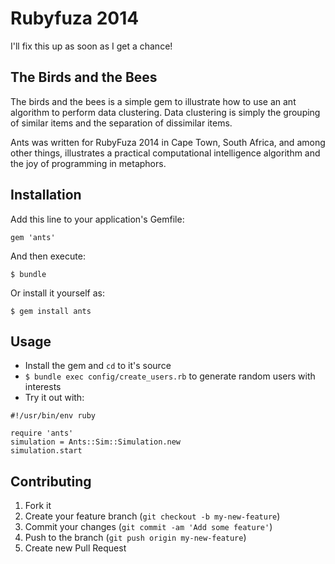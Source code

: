 # Rubyfuza 2014

I'll fix this up as soon as I get a chance!

## The Birds and the Bees

The birds and the bees is a simple gem to illustrate how to use an ant algorithm to perform data clustering.
Data clustering is simply the grouping of similar items and the separation of dissimilar items.

Ants was written for RubyFuza 2014 in Cape Town, South Africa, and among other things, illustrates a practical computational intelligence algorithm and the joy of programming in metaphors.

## Installation

Add this line to your application's Gemfile:

    gem 'ants'

And then execute:

    $ bundle

Or install it yourself as:

    $ gem install ants

## Usage

* Install the gem and `cd` to it's source
* `$ bundle exec config/create_users.rb` to generate random users with interests
* Try it out with:

```
#!/usr/bin/env ruby

require 'ants'
simulation = Ants::Sim::Simulation.new
simulation.start
```

## Contributing

1. Fork it
2. Create your feature branch (`git checkout -b my-new-feature`)
3. Commit your changes (`git commit -am 'Add some feature'`)
4. Push to the branch (`git push origin my-new-feature`)
5. Create new Pull Request
